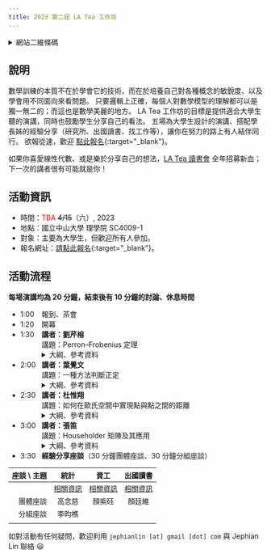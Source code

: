 ```yaml
---
title: 2023 第二屆 LA Tea 工作坊
---
```


<!-- after -->
<!--
<div>
<img id="group-photo" style="display: block; margin-left: auto; margin-right: auto; width: 80%;" src="group-photo.JPG" alt="Group photo">
</div>

<h2 style="text-align: center"><a href="https://photos.app.goo.gl/QN12oW3W81QA79Fz5">活動花絮</a></h2>
-->

<details>
<summary>
網站二維條碼
</summary>
<div>
<img id="qr" style="display: block; margin-left: auto; margin-right: auto; width: 80%;" src="qr-2023.png" alt="QR code to this website">
</div>
</details>

## 說明

數學訓練的本質不在於學會它的技術，而在於培養自己對各種概念的敏銳度、以及學會用不同面向來看問題。
只要邏輯上正確，每個人對數學模型的理解都可以是獨一無二的；而這也是數學美麗的地方。
LA Tea 工作坊的目標是提供適合大學生聽的演講，同時也鼓勵學生分享自己的看法。
五場為大學生設計的演講、搭配學長姊的經驗分享（研究所、出國讀書、找工作等），讓你在努力的路上有人結伴同行。
欲報從速，歡迎 [點此報名](https://docs.google.com/forms/d/e/1FAIpQLSd9PSF1aBP2t77BOOeHRCeUFSLXaskywGt0yuvZq43hq7UpOw/viewform?usp=sf_link){:target="_blank"}。

如果你喜愛線性代數、或是樂於分享自己的想法，[LA Tea 讀書會](../#la-tea-%E8%AE%80%E6%9B%B8%E6%9C%83) 全年招募新血；下一次的講者很有可能就是你！

## 活動資訊

- 時間：<span style="color:red;">TBA</span> ~~4/15~~（六）, 2023
- 地點：國立中山大學 理學院 SC4009-1
- 對象：主要為大學生，但歡迎所有人參加。
- 報名網址：[請點此報名](https://docs.google.com/forms/d/e/1FAIpQLSd9PSF1aBP2t77BOOeHRCeUFSLXaskywGt0yuvZq43hq7UpOw/viewform?usp=sf_link){:target="_blank"}。

## 活動流程

**每場演講均為 20 分鐘，結束後有 10 分鐘的討論、休息時間**

<!--
<span style="color:red;">詳細議程待更新</span>
-->

<!-- after -->
<!--
[演講、座談影片](https://youtube.com/playlist?list=PLjjwN6s_CKYngA_GpXQAF2spL5vRThaC9)
-->

- <span style="display: inline-block; width:3em;">1:00</span>報到、茶會
- <span style="display: inline-block; width:3em;">1:20</span>開幕
- <span style="display: inline-block; width:3em;">1:30</span>**講者：劉芹榕**
    <div style="padding-left:3em;">
    講題：Perron&ndash;Frobenius 定理
    <details>
    <summary>
    大綱、參考資料
    </summary>
    <p>此定理主要敘述：若矩陣 $T$ 為非負、不可約（irreducible）矩陣，則必有一絕對值最大的的特徵值為正實數，此特徵值具有一些良好的性質，例如：此一特徵值有各項皆正的特徵向量與其對應、此特徵值的代數重數及幾何重數皆為 $1$ 等等。在這次演講中我將逐一介紹，並詳細講解定理的證明，過程中會用到一點分析的性質。</p>
    </details>
- <span style="display: inline-block; width:3em;">2:00</span>**講者：葉覺文**   
    <div style="padding-left:3em;">
    講題：一種方法判斷正定
    <details>
    <summary>
    大綱、參考資料
    </summary>
    <p>令 $A$ 為一對稱矩陣。如果對於任意的非零向量 $\bv$ 都有 $\bv\trans A\bv > 0$，則稱 $A$ 為正定矩陣。但是用這種方式來做驗證一矩陣是否為正定矩陣十分費力，如果令 $A_k$ 為 $A$ 的前 $k$ 列和行所導出的子矩陣，則正定矩陣的另一個等價敘述為每一個 $k = 1,\ldots, n$ 都有 $\det(A_k) > 0$。所以矩陣的正定性可以用主子式的方式來做驗證，但是這個等價敘述不顯然，我們將用柯西交錯定理將其證出。</p>
    </details>
- <span style="display: inline-block; width:3em;">2:30</span>**講者：杜惟翔**
    <div style="padding-left:3em;">
    講題：如何在歐氏空間中實現點與點之間的距離
    <details>
    <summary>
    大綱、參考資料
    </summary>
    <p>如果我們想要在平面上任取三點，其兩兩之間的距離都相同，那是否能找到這三點呢？答案相信很簡單，就是畫出一個正三角形，其三個頂點就是我們要找的答案。在二維空間中找得到三個兩兩距離相同的點，那麼在三維空間中是否可以找到四個兩兩距離相同的點呢？或者更一般來說，給定一組點與點之間的距離，是否就可以在歐氏空間中找到一群點，它們兩兩之間的距離就是先前給定的這組距離呢？因此，在本次演講中將會介紹該怎麼利用線性代數中的半正定矩陣來回答這個問題。</p>
    </details>
    </div>
- <span style="display: inline-block; width:3em;">3:00</span>**講者：張笛**
    <div style="padding-left:3em;">
    講題：Householder 矩陣及其應用
    <details>
    <summary>
    大綱、參考資料
    </summary>
    <p>Householder 矩陣為形如 $H=I-2\bu{\bu}\trans$ 的矩陣，其中 $\|\bu\|_2 = 1$。本次演講將從 Householder 矩陣的性質講起，並希望通過其幾何意義讓同學們對 Householder 矩陣有一個直觀的了解。最後將以一個簡單的例子來展示 Householder 矩陣如何應用在求解矩陣的 $QR$ 分解。</p>
    </details>
- <span style="display: inline-block; width:3em;">3:30</span>**經驗分享座談**（30 分鐘團體座談、30 分鐘分組座談）  

| 座談 \ 主題 | 統計   | 資工   | 出國讀書 |
|----------:|:-----:|:-----:|:-----:|
|           | [相關資訊](https://docs.google.com/document/d/1KxJ5mqCGf0mQpC4-kQazVHRygEGVoBpXP2HjMWjaqHc/edit?usp=sharing) | [相關資訊](https://docs.google.com/document/d/1Nem1kaEOlGplAgQBK4lCzkuL92oqSkv99oXfUI4_Uew/edit?usp=sharing) | [相關資訊](https://docs.google.com/document/d/1VZBh_c_V52VN5OX1ty0MkVdKKV3J0h6ZbbUiPLjxvks/edit?usp=sharing) |
| 團體座談   | 高念慈 | 顏紫砡 | 顏廷維 |
| 分組座談   | 李昀樵 |       |       |
|           |       |       |       |


如對活動有任何疑問，歡迎利用 `jephianlin [at] gmail [dot] com` 與 Jephian Lin  聯絡 :smiley: